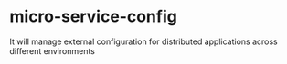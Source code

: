 # micro-service-config
It will manage external configuration for distributed applications across different environments
